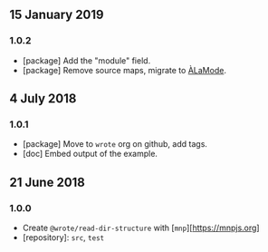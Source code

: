 ## 15 January 2019

### 1.0.2

- [package] Add the "module" field.
- [package] Remove source maps, migrate to [ÀLaMode](https://alamode.cc).

## 4 July 2018

### 1.0.1

- [package] Move to `wrote` org on github, add tags.
- [doc] Embed output of the example.

## 21 June 2018

### 1.0.0

- Create `@wrote/read-dir-structure` with [`mnp`][https://mnpjs.org]
- [repository]: `src`, `test`
